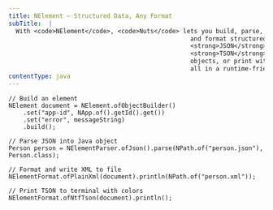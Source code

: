 ```yaml
---
title: NElement — Structured Data, Any Format
subTitle:  |
  With <code>NElement</code>, <code>Nuts</code> lets you build, parse,
                                                  and format structured data effortlessly. From plain objects to
                                                  <strong>JSON</strong>, <strong>XML</strong>, or
                                                  <strong>TSON</strong>, you can read and write files, parse into Java
                                                  objects, or print with optional <code>NTF</code> color formatting —
                                                  all in a runtime-friendly way.
contentType: java
---
```


    // Build an element
    NElement document = NElement.ofObjectBuilder()
        .set("app-id", NApp.of().getId().get())
        .set("error", messageString)
        .build();

    // Parse JSON into Java object
    Person person = NElementParser.ofJson().parse(NPath.of("person.json"), Person.class);

    // Format and write XML to file
    NElementFormat.ofPlainXml(document).println(NPath.of("person.xml"));

    // Print TSON to terminal with colors
    NElementFormat.ofNtfTson(document).println();
